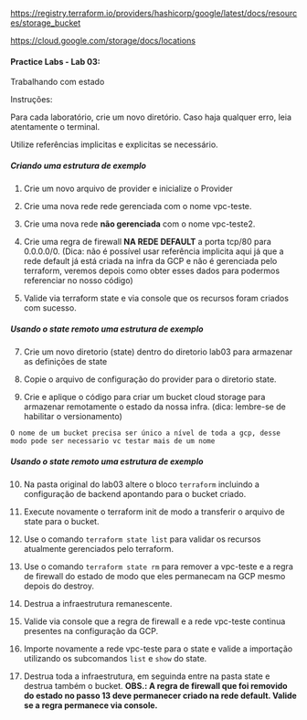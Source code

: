 https://registry.terraform.io/providers/hashicorp/google/latest/docs/resources/storage_bucket

https://cloud.google.com/storage/docs/locations

#### Practice Labs - Lab 03: 

Trabalhando com estado

Instruções:

Para cada laboratório, crie um novo diretório. Caso haja qualquer erro, leia atentamente o terminal.

Utilize referências implicitas e explicitas se necessário.

##### Criando uma estrutura de exemplo

1. Crie um novo arquivo de provider e inicialize o Provider

2. Crie uma nova rede rede gerenciada com o nome vpc-teste.

3. Crie uma nova rede **não gerenciada** com o nome vpc-teste2.

4. Crie uma regra de firewall **NA REDE DEFAULT** a porta tcp/80 para 0.0.0.0/0. (Dica: não é possível usar referência implicita aqui já que a rede default já está criada na infra da GCP e não é gerenciada pelo terraform, veremos depois como obter esses dados para podermos referenciar no nosso código)

6. Valide via terraform state e via console que os recursos foram criados com sucesso.

##### Usando o state remoto uma estrutura de exemplo

7. Crie um novo diretorio (state) dentro do diretorio lab03 para armazenar as definições de state

8. Copie o arquivo de configuração do provider para o diretorio state.

9. Crie e aplique o código para criar um bucket cloud storage para armazenar remotamente o estado da nossa infra. (dica: lembre-se de habilitar o versionamento)

`
O nome de um bucket precisa ser único a nível de toda a gcp, desse modo pode ser necessario vc testar mais de um nome
`

##### Usando o state remoto uma estrutura de exemplo

10. Na pasta original do lab03 altere o bloco `terraform` incluindo a configuração de backend apontando para o bucket criado.

11. Execute novamente o terraform init de modo a transferir o arquivo de state para o bucket.

12. Use o comando `terraform state list` para validar os recursos atualmente gerenciados pelo terraform.

13. Use o comando `terraform state rm` para remover a vpc-teste e a regra de firewall do estado de modo que eles permanecam na GCP mesmo depois do destroy.

14. Destrua a infraestrutura remanescente.

15. Valide via console que a regra de firewall e a rede vpc-teste continua presentes na configuração da GCP.

16. Importe novamente a rede vpc-teste para o state e valide a importação utilizando os subcomandos `list` e `show` do state.

17. Destrua toda a infraestrutura, em seguinda entre na pasta state e destrua também o bucket. **OBS.: A regra de firewall que foi removido do estado  no passo 13 deve permanecer criado na rede default. Valide se a regra permanece via console.**